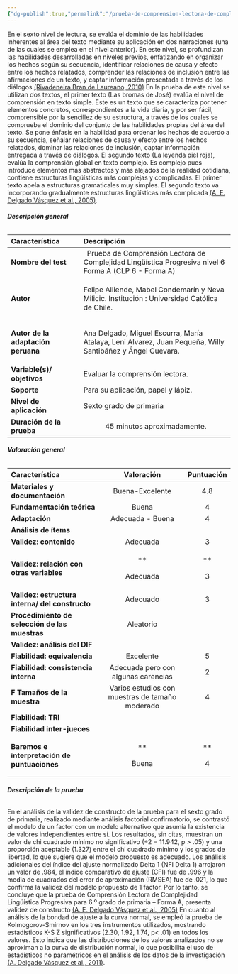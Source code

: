 ```yaml
---
{"dg-publish":true,"permalink":"/prueba-de-comprension-lectora-de-complejidad-lingueistica-progresiva-para-sexto-grado-de-primaria-forma-a-clp-6-a/"}
---
```


En el sexto nivel de lectura, se evalúa el dominio de las habilidades inherentes al área del texto mediante su aplicación en dos narraciones (una de las cuales se emplea en el nivel anterior). En este nivel, se profundizan las habilidades desarrolladas en niveles previos, enfatizando en organizar los hechos según su secuencia, identificar relaciones de causa y efecto entre los hechos relatados, comprender las relaciones de inclusión entre las afirmaciones de un texto, y captar información presentada a través de los diálogos [(Rivadeneira Bran de Laureano, 2010)](https://www.zotero.org/google-docs/?dGEyQ0)
En la prueba de este nivel se utilizan dos textos, el primer texto (Las bromas de José) evalúa el nivel de comprensión en texto simple. Este es un texto que se caracteriza por tener elementos concretos, correspondientes a la vida diaria, y por ser fácil, comprensible por la sencillez de su estructura, a través de los cuales se comprueba el dominio del conjunto de las habilidades propias del área del texto. Se pone énfasis en la habilidad para ordenar los hechos de acuerdo a su secuencia, señalar relaciones de causa y efecto entre los hechos relatados, dominar las relaciones de inclusión, captar información entregada a través de diálogos. El segundo texto (La leyenda piel roja), evalúa la comprensión global en texto complejo. Es complejo pues introduce elementos más abstractos y más alejados de la realidad cotidiana, contiene estructuras lingüísticas más complejas y complicadas. El primer texto apela a estructuras gramaticales muy simples. El segundo texto va incorporando gradualmente estructuras lingüísticas más complicada [(A. E. Delgado Vásquez et al., 2005)](https://www.zotero.org/google-docs/?v6MM9Q).
###### <a name="_3538tvxeoqb1"></a>**Descripción general**

|**Característica**|**Descripción**|
| :- | :- |
|**Nombre del test**|` `Prueba de Comprensión Lectora de Complejidad Lingüística Progresiva nivel 6 Forma A (CLP 6 - Forma A)|
|**Autor**|<p>Felipe Alliende, Mabel Condemarín y Neva Milicic. Institución : Universidad Católica de Chile. </p><p></p>|
|**Autor de la adaptación peruana**|<p>Ana Delgado, Miguel Escurra, María Atalaya, Leni Alvarez, Juan Pequeña, Willy Santibáñez y Ángel Guevara.</p><p></p>|
|**Variable(s)/ objetivos**|Evaluar la comprensión lectora.|
|**Soporte**|Para su aplicación, papel y lápiz. |
|**Nivel de aplicación**|Sexto grado de primaria|
|**Duración de la prueba**|`      `45 minutos aproximadamente. |
###### <a name="_havhnr9wpzyw"></a>**Valoración general**

|**Característica**|**Valoración**|**Puntuación**|
| :- | :-: | :-: |
|**Materiales y documentación**|Buena-Excelente|4\.8|
|**Fundamentación teórica**|Buena|4|
|**Adaptación**|Adecuada - Buena|4|
|**Análisis de ítems**|||
|**Validez: contenido**|Adecuada|3|
|**Validez: relación con otras variables**|<p>** </p><p>Adecuada</p>|<p>** </p><p>3</p>|
|**Validez: estructura interna/ del constructo**|Adecuado |3|
|**Procedimiento de selección de las muestras**|Aleatorio||
|**Validez: análisis del DIF**|||
|**Fiabilidad: equivalencia**|Excelente|5|
|**Fiabilidad: consistencia interna**|Adecuada pero con algunas carencias|2|
|**F Tamaños de la muestra**|Varios estudios con muestras de tamaño moderado|4|
|**Fiabilidad: TRI**|||
|**Fiabilidad inter-jueces**|||
|**Baremos e interpretación de puntuaciones**|<p>** </p><p>Buena</p>|<p>** </p><p>4</p>|
###### <a name="_cl41o881809"></a>**Descripción de la prueba**
En el análisis de la validez de constructo de la prueba para el sexto grado de primaria, realizado mediante análisis factorial confirmatorio, se contrastó el modelo de un factor con un modelo alternativo que asumía la existencia de valores independientes entre sí. Los resultados, sin citas, muestran un valor de chi cuadrado mínimo no significativo (÷2 = 11.942, p > .05) y una proporción aceptable (1.327) entre el chi cuadrado mínimo y los grados de libertad, lo que sugiere que el modelo propuesto es adecuado. Los análisis adicionales del índice del ajuste normalizado Delta 1 (NFI Delta 1) arrojaron un valor de .984, el índice comparativo de ajuste (CFI) fue de .996 y la media de cuadrados del error de aproximación (RMSEA) fue de .021, lo que confirma la validez del modelo propuesto de 1 factor. Por lo tanto, se concluye que la prueba de Comprensión Lectora de Complejidad Lingüística Progresiva para 6.º grado de primaria – Forma A, presenta validez de constructo [(A. E. Delgado Vásquez et al., 2005)](https://www.zotero.org/google-docs/?RhAEgz)
En cuanto al análisis de la bondad de ajuste a la curva normal, se empleó la prueba de Kolmogorov-Smirnov en los tres instrumentos utilizados, mostrando estadísticos K-S Z significativos (2.30, 1.92, 1.74, p< .01) en todos los valores. Esto indica que las distribuciones de los valores analizados no se aproximan a la curva de distribución normal, lo que posibilita el uso de estadísticos no paramétricos en el análisis de los datos de la investigación [(A. Delgado Vásquez et al., 2011)](https://www.zotero.org/google-docs/?PfIVYC).
